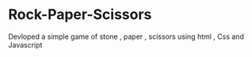 # Rock-Paper-Scissors
Devloped a simple game of stone , paper , scissors using html , Css and Javascript
